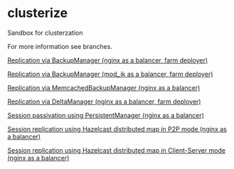 # clusterize
Sandbox for clusterzation

For more information see branches.

[Replication via BackupManager (nginx as a balancer, farm deployer)](https://github.com/Silvmike/clusterize/tree/replication-backup)

[Replication via BackupManager (mod_jk as a balancer, farm deployer)](https://github.com/Silvmike/clusterize/tree/replication-backup-jk)

[Replication via MemcachedBackupManager (nginx as a balancer)](https://github.com/Silvmike/clusterize/tree/replication-backup-memcached)

[Replication via DeltaManager (nginx as a balancer, farm deployer)](https://github.com/Silvmike/clusterize/tree/replication-delta)

[Session passivation using PersistentManager (nginx as a balancer)](https://github.com/Silvmike/clusterize/tree/persistent-postgresql)

[Session replication using Hazelcast distributed map in P2P mode (nginx as a balancer)](https://github.com/Silvmike/clusterize/tree/replication-nginx-hazelcast)

[Session replication using Hazelcast distributed map in Client-Server mode (nginx as a balancer)](https://github.com/Silvmike/clusterize/tree/replication-nginx-hazelcast-cs)
